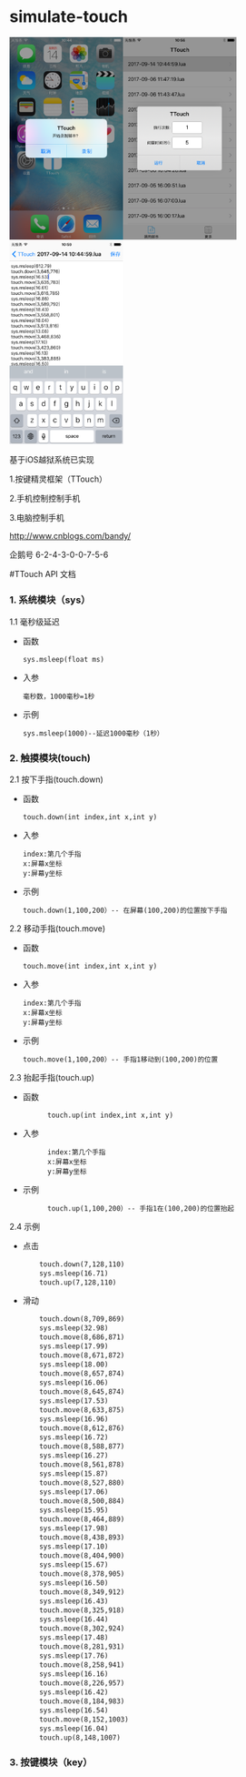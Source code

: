 # simulate-touch

<img src="https://github.com/bandy101/simulate-touch/blob/master/IMG_0109.PNG" width="200px" /><img src="https://github.com/bandy101/simulate-touch/blob/master/IMG_0111.PNG" width="200px" /><img src="https://github.com/bandy101/simulate-touch/blob/master/IMG_0112.PNG" width="200px" />

基于iOS越狱系统已实现

1.按键精灵框架（TTouch）

2.手机控制控制手机

3.电脑控制手机

http://www.cnblogs.com/bandy/

企鹅号 6-2-4-3-0-0-7-5-6







#TTouch API 文档


###  1. 系统模块（sys）
1.1 毫秒级延迟
* 函数

      sys.msleep(float ms)
* 入参

      毫秒数，1000毫秒=1秒  
* 示例

      sys.msleep(1000)--延迟1000毫秒（1秒）
###  2. 触摸模块(touch)
2.1 按下手指(touch.down)
* 函数

      touch.down(int index,int x,int y)
* 入参

      index:第几个手指
      x:屏幕x坐标
      y:屏幕y坐标  
* 示例

      touch.down(1,100,200）-- 在屏幕(100,200)的位置按下手指
2.2 移动手指(touch.move)
* 函数

      touch.move(int index,int x,int y)
* 入参

      index:第几个手指
      x:屏幕x坐标
      y:屏幕y坐标  
* 示例

      touch.move(1,100,200）-- 手指1移动到(100,200)的位置
2.3 抬起手指(touch.up)
* 函数

            touch.up(int index,int x,int y)
* 入参

            index:第几个手指
            x:屏幕x坐标
            y:屏幕y坐标  
* 示例

            touch.up(1,100,200）-- 手指1在(100,200)的位置抬起
2.4 示例
* 点击

          touch.down(7,128,110)
          sys.msleep(16.71)
          touch.up(7,128,110)

* 滑动

          touch.down(8,709,869)
          sys.msleep(32.98)
          touch.move(8,686,871)
          sys.msleep(17.99)
          touch.move(8,671,872)
          sys.msleep(18.00)
          touch.move(8,657,874)
          sys.msleep(16.06)
          touch.move(8,645,874)
          sys.msleep(17.53)
          touch.move(8,633,875)
          sys.msleep(16.96)
          touch.move(8,612,876)
          sys.msleep(16.72)
          touch.move(8,588,877)
          sys.msleep(16.27)
          touch.move(8,561,878)
          sys.msleep(15.87)
          touch.move(8,527,880)
          sys.msleep(17.06)
          touch.move(8,500,884)
          sys.msleep(15.95)
          touch.move(8,464,889)
          sys.msleep(17.98)
          touch.move(8,438,893)
          sys.msleep(17.10)
          touch.move(8,404,900)
          sys.msleep(15.67)
          touch.move(8,378,905)
          sys.msleep(16.50)
          touch.move(8,349,912)
          sys.msleep(16.43)
          touch.move(8,325,918)
          sys.msleep(16.44)
          touch.move(8,302,924)
          sys.msleep(17.48)
          touch.move(8,281,931)
          sys.msleep(17.76)
          touch.move(8,258,941)
          sys.msleep(16.16)
          touch.move(8,226,957)
          sys.msleep(16.42)
          touch.move(8,184,983)
          sys.msleep(16.54)
          touch.move(8,152,1003)
          sys.msleep(16.04)
          touch.up(8,148,1007)

###  3. 按键模块（key）
